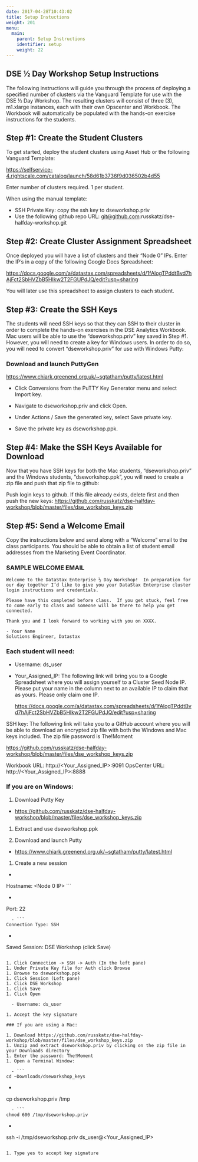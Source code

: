 ```yaml
---
date: 2017-04-28T10:43:02
title: Setup Instuctions
weight: 201
menu:
  main:
    parent: Setup Instructions
    identifier: setup
    weight: 22
---
```


## DSE ½ Day Workshop Setup Instructions

The following instructions will guide you through the process of deploying a specified number of clusters via the Vanguard Template for use with the DSE ½ Day Workshop.  The resulting clusters will consist of three (3), m1.xlarge instances, each with their own Opscenter and Workbook.  The Workbook will automatically be populated with the hands-on exercise instructions for the students.

##  Step #1:  Create the Student Clusters

To get started, deploy the student clusters using Asset Hub or the following Vanguard Template:

 https://selfservice-4.rightscale.com/catalog/launch/58d61b3736f9d036502b4d55

Enter number of clusters required.  1 per student.

When using the manual template:

- SSH Private Key: copy the ssh key to dseworkshop.priv
- Use the following github repo URL: git@github.com:russkatz/dse-halfday-workshop.git

## Step #2:  Create Cluster Assignment Spreadsheet

Once deployed you will have a list of clusters and their “Node 0” IPs.  Enter the IP’s in a copy of the following Google Docs Spreadsheet:

https://docs.google.com/a/datastax.com/spreadsheets/d/1fAlogTPddtBvd7hAjFct2SbHVZbB5HIkw2T2FGUPdJQ/edit?usp=sharing

You will later use this spreadsheet to assign clusters to each student.

## Step #3:  Create the SSH Keys

The students will need SSH keys so that they can SSH to their cluster in order to complete the hands-on exercises in the DSE Analytics Workbook. Mac users will be able to use the “dseworkshop.priv” key saved in Step #1.  However, you will need to create a key for Windows users.   In order to do so, you will need to convert “dseworkshop.priv” for use with Windows Putty:

### Download and launch PuttyGen

  https://www.chiark.greenend.org.uk/~sgtatham/putty/latest.html

- Click Conversions from the PuTTY Key Generator menu and select Import key.

- Navigate to dseworkshop.priv and click Open.

- Under Actions / Save the generated key, select Save private key.

- Save the private key as dseworkshop.ppk.

## Step #4:  Make the SSH Keys Available for Download

Now that you have SSH keys for both the Mac students, “dseworkshop.priv” and the Windows students, “dseworkshop.ppk”, you will need to create a zip file and push that zip file to github:

Push login keys to github.  If this file already exists, delete first and then push the new keys: https://github.com/russkatz/dse-halfday-workshop/blob/master/files/dse_workshop_keys.zip


## Step #5:  Send a Welcome Email  

Copy the instructions below and send along with a “Welcome” email to the class participants.  You should be able to obtain a list of student email addresses from the Marketing Event Coordinator. 


### SAMPLE WELCOME EMAIL

```
Welcome to the DataStax Enterprise ½ Day Workshop!  In preparation for our day together I’d like to give you your DataStax Enterprise cluster login instructions and credentials. 
 
Please have this completed before class.  If you get stuck, feel free to come early to class and someone will be there to help you get connected.
 
Thank you and I look forward to working with you on XXXX.
 
- Your Name
Solutions Engineer, Datastax
```



### Each student will need:

- Username: ds_user
- Your_Assigned_IP:   The following link will bring you to a Google Spreadsheet where you will assign yourself to a Cluster Seed Node IP.  Please put your name in the column next to an available IP to claim that as yours.  Please only claim one IP.

  https://docs.google.com/a/datastax.com/spreadsheets/d/1fAlogTPddtBvd7hAjFct2SbHVZbB5HIkw2T2FGUPdJQ/edit?usp=sharing

SSH key: The following link will take you to a GitHub account where you will be able to download an encrypted zip file with both the Windows and Mac keys included. The zip file password is The!Moment
 
https://github.com/russkatz/dse-halfday-workshop/blob/master/files/dse_workshop_keys.zip
 
Workbook URL:    http://<Your_Assigned_IP>:9091
OpsCenter URL:  http://<Your_Assigned_IP>:8888

### If you are on Windows:

1. Download Putty Key

  - https://github.com/russkatz/dse-halfday-workshop/blob/master/files/dse_workshop_keys.zip

1. Extract and use dseworkshop.ppk

1. Download and launch Putty

  - https://www.chiark.greenend.org.uk/~sgtatham/putty/latest.html

1. Create a new session

  - ```
Hostname: <Node 0 IP> ```
  - ```
Port: 22
```
  - ```
Connection Type: SSH
```
  - ```
Saved Session: DSE Workshop (click Save)
```

1. Click Connection -> SSH -> Auth (In the left pane)
1. Under Private Key file for Auth click Browse
1. Browse to dseworkshop.ppk
1. Click Session (Left pane)
1. Click DSE Workshop
1. Click Save
1. Click Open

  - Username: ds_user

1. Accept the key signature 

### If you are using a Mac:

1. Download https://github.com/russkatz/dse-halfday-workshop/blob/master/files/dse_workshop_keys.zip
1. Unzip and extract dseworkshop.priv by clicking on the zip file in your Downloads directory
1. Enter the password: The!Moment
1. Open a Terminal Window:

  - ```
cd ~Downloads/dseworkshop_keys
```
  - ```
cp dseworkshop.priv  /tmp
```
  - ```
chmod 600 /tmp/dseworkshop.priv
```
  - ```
ssh -i /tmp/dseworkshop.priv ds_user@<Your_Assigned_IP>
```

1. Type yes to accept key signature
